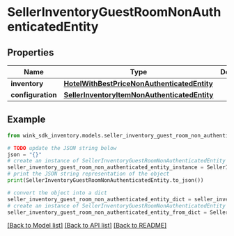 # SellerInventoryGuestRoomNonAuthenticatedEntity


## Properties

Name | Type | Description | Notes
------------ | ------------- | ------------- | -------------
**inventory** | [**HotelWithBestPriceNonAuthenticatedEntity**](HotelWithBestPriceNonAuthenticatedEntity.md) |  | [optional] 
**configuration** | [**SellerInventoryItemNonAuthenticatedEntity**](SellerInventoryItemNonAuthenticatedEntity.md) |  | [optional] 

## Example

```python
from wink_sdk_inventory.models.seller_inventory_guest_room_non_authenticated_entity import SellerInventoryGuestRoomNonAuthenticatedEntity

# TODO update the JSON string below
json = "{}"
# create an instance of SellerInventoryGuestRoomNonAuthenticatedEntity from a JSON string
seller_inventory_guest_room_non_authenticated_entity_instance = SellerInventoryGuestRoomNonAuthenticatedEntity.from_json(json)
# print the JSON string representation of the object
print(SellerInventoryGuestRoomNonAuthenticatedEntity.to_json())

# convert the object into a dict
seller_inventory_guest_room_non_authenticated_entity_dict = seller_inventory_guest_room_non_authenticated_entity_instance.to_dict()
# create an instance of SellerInventoryGuestRoomNonAuthenticatedEntity from a dict
seller_inventory_guest_room_non_authenticated_entity_from_dict = SellerInventoryGuestRoomNonAuthenticatedEntity.from_dict(seller_inventory_guest_room_non_authenticated_entity_dict)
```
[[Back to Model list]](../README.md#documentation-for-models) [[Back to API list]](../README.md#documentation-for-api-endpoints) [[Back to README]](../README.md)


